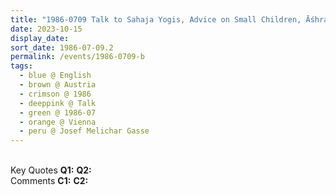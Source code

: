 ```yaml
---
title: "1986-0709 Talk to Sahaja Yogis, Advice on Small Children, Āśhram, Josef Melichar Gasse 20, Vienna, Austria"
date: 2023-10-15
display_date: 
sort_date: 1986-07-09.2
permalink: /events/1986-0709-b
tags:
  - blue @ English
  - brown @ Austria
  - crimson @ 1986
  - deeppink @ Talk
  - green @ 1986-07
  - orange @ Vienna
  - peru @ Josef Melichar Gasse
---
```


<br>

<wave-list>
  <list-title color="DarkSeaGreen" width="55">Key Quotes</list-title>
  <list-item color="BlanchedAlmond" width="280"><b>Q1:</b> <i></i></list-item>
  <list-item color="Lavender" width="280"><b>Q2:</b> <i></i></list-item>
</wave-list>

<br>

<wave-list>
  <list-title color="DarkSeaGreen" width="55">Comments</list-title>
  <list-item color="BlanchedAlmond" width="280"><b>C1:</b> <i></i></list-item>
  <list-item color="Lavender" width="280"><b>C2:</b> <i></i></list-item>
</wave-list>